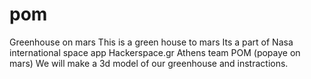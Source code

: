 pom
===

Greenhouse on mars
This is a green house to mars
Its a part of Nasa international space app
Hackerspace.gr Athens team
POM (popaye on mars)
We will make a 3d model of our greenhouse and instractions.
